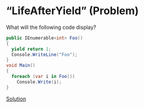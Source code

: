 # “LifeAfterYield” (Problem)

What will the following code display?

```cs
public IEnumerable<int> Foo()
{
  yield return 1;
  Console.WriteLine("Foo");
}
void Main()
{
  foreach (var i in Foo())
    Console.Write(i);
}
```

[Solution](./LifeAfterYield-S.md)